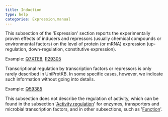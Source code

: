 ```yaml
---
title: Induction
type: help
categories: Expression,manual
---
```


This subsection of the 'Expression' section reports the experimentally proven effects of inducers and repressors (usually chemical compounds or environmental factors) on the level of protein (or mRNA) expression (up-regulation, down-regulation, constitutive expression).

Example: [Q7XTE8](https://www.uniprot.org/uniprotkb/Q7XTE8#expression), [P29305](https://www.uniprot.org/uniprotkb/P29305#expression)

Transcriptional regulation by transcription factors or repressors is only rarely described in UniProtKB. In some specific cases, however, we indicate such information without going into details.

Example: [Q59385](https://www.uniprot.org/uniprotkb/Q59385#expression)

This subsection does not describe the regulation of activity, which can be found in the subsection '[Activity regulation](https://www.uniprot.org/help/activity_regulation)' for enzymes, transporters and microbial transcription factors, and in other subsections, such as '[Function](https://www.uniprot.org/help/function)'.
